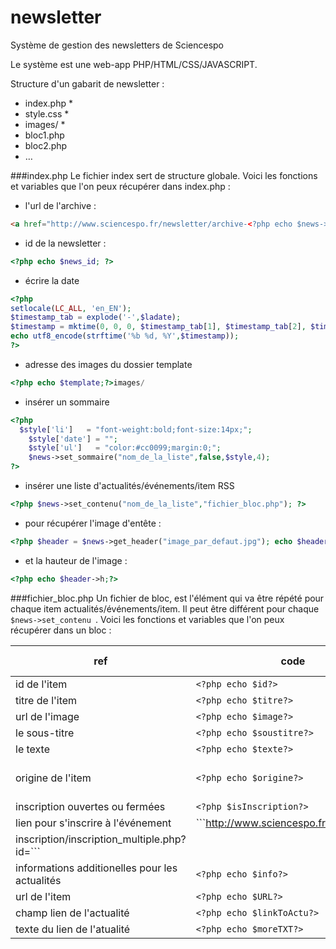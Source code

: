 newsletter
==========

Système de gestion des newsletters de Sciencespo

Le système est une web-app PHP/HTML/CSS/JAVASCRIPT.


Structure d'un gabarit de newsletter :

- index.php *
- style.css *
- images/ *
- bloc1.php
- bloc2.php
- …

###index.php
Le fichier index sert de structure globale.
Voici les fonctions et variables que l'on peux récupérer dans index.php :

- l'url de l'archive :
```html
<a href="http://www.sciencespo.fr/newsletter/archive-<?php echo $news->unique_id();?>.html">Cliquer ici</a>
``` 
- id de la newsletter :
```php
<?php echo $news_id; ?>
```
- écrire la date
```php
<?php
setlocale(LC_ALL, 'en_EN');
$timestamp_tab = explode('-',$ladate);
$timestamp = mktime(0, 0, 0, $timestamp_tab[1], $timestamp_tab[2], $timestamp_tab[0]); 
echo utf8_encode(strftime('%b %d, %Y',$timestamp));
?>
```
- adresse des images du dossier template
```php
<?php echo $template;?>images/
```
- insérer un sommaire
```php
<?php
  $style['li']   = "font-weight:bold;font-size:14px;";
	$style['date'] = "";
	$style['ul']   = "color:#cc0099;margin:0;";
	$news->set_sommaire("nom_de_la_liste",false,$style,4);
?>
```
- insérer une liste d'actualités/événements/item RSS
```php
<?php $news->set_contenu("nom_de_la_liste","fichier_bloc.php"); ?>
```
- pour récupérer l'image d'entête :
```php
<?php $header = $news->get_header("image_par_defaut.jpg"); echo $header->image;?>
```
- et la hauteur de l'image :
```php
<?php echo $header->h;?>
```


###fichier_bloc.php
Un fichier de bloc, est l'élément qui va être répété pour chaque item actualités/événements/item. Il peut être différent pour chaque ```$news->set_contenu ```.
Voici les fonctions et variables que l'on peux récupérer dans un bloc :

ref | code | valeurs attendues (si nécéssaire)
----|------|-----
id de l'item | ```<?php echo $id?>``` | int
titre de l'item | ```<?php echo $titre?>``` | texte
url de l'image | ```<?php echo $image?>``` | url ou empty
le sous-titre | ```<?php echo $soustitre?>``` | texte ou empty
le texte | ```<?php echo $texte?>``` | html / tinymce
origine de l'item | ```<?php echo $origine?>```| evenement_db, evenement_new_db, actu, rss
inscription ouvertes ou fermées | ```<?php $isInscription?>``` | 1 ou 0
lien pour s'inscrire à l'événement | ```http://www.sciencespo.fr/evenements/
inscription/inscription_multiple.php?id=<?php echo $id_event;?>``` | 
informations additionelles pour les actualités | ```<?php echo $info?>``` | html
url de l'item | ```<?php echo $URL?>``` | url ou empty
champ lien de l'actualité | ```<?php echo $linkToActu?>```| url ou empty
texte du lien de l'atualité | ```<?php echo $moreTXT?>``` | texte ou empty




